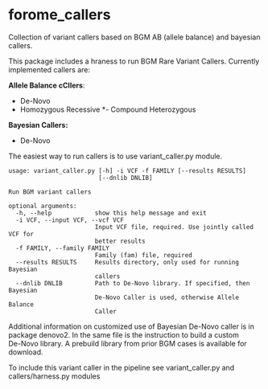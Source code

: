 # forome_callers

Collection of variant callers based on BGM AB (allele balance) and bayesian callers.

This package includes a hraness to run BGM Rare Variant Callers. 
Currently implemented callers are:

**Allele Balance cCllers**:

* De-Novo
* Homozygous Recessive
*- Compound Heterozygous

**Bayesian Callers:**

* De-Novo 

The easiest way to run callers is to use variant_caller.py module.

```
usage: variant_caller.py [-h] -i VCF -f FAMILY [--results RESULTS]
                         [--dnlib DNLIB]

Run BGM variant callers

optional arguments:
  -h, --help            show this help message and exit
  -i VCF, --input VCF, --vcf VCF
                        Input VCF file, required. Use jointly called VCF for
                        better results
  -f FAMILY, --family FAMILY
                        Family (fam) file, required
  --results RESULTS     Results directory, only used for running Bayesian
                        callers
  --dnlib DNLIB         Path to De-Novo library. If specified, then Bayesian
                        De-Novo Caller is used, otherwise Allele Balance
                        Caller
```                        

Additional information on customized use of Bayesian De-Novo caller is in
package denovo2. In the same file is the instruction to build a custom    
De-Novo library. A prebuild library from prior BGM cases is available 
for download.                     

To include this variant caller in the pipeline see variant_caller.py 
and callers/harness.py modules
